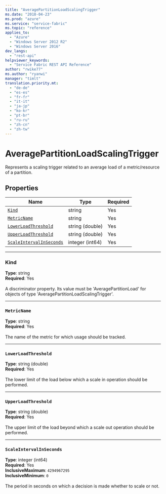 ```yaml
---
title: "AveragePartitionLoadScalingTrigger"
ms.date: "2018-04-23"
ms.prod: "azure"
ms.service: "service-fabric"
ms.topic: "reference"
applies_to: 
  - "Azure"
  - "Windows Server 2012 R2"
  - "Windows Server 2016"
dev_langs: 
  - "rest-api"
helpviewer_keywords: 
  - "Service Fabric REST API Reference"
author: "rwike77"
ms.author: "ryanwi"
manager: "timlt"
translation.priority.mt: 
  - "de-de"
  - "es-es"
  - "fr-fr"
  - "it-it"
  - "ja-jp"
  - "ko-kr"
  - "pt-br"
  - "ru-ru"
  - "zh-cn"
  - "zh-tw"
---
```

# AveragePartitionLoadScalingTrigger

Represents a scaling trigger related to an average load of a metric/resource of a partition.

## Properties

| Name | Type | Required |
| --- | --- | --- |
| [`Kind`](#kind) | string | Yes |
| [`MetricName`](#metricname) | string | Yes |
| [`LowerLoadThreshold`](#lowerloadthreshold) | string (double) | Yes |
| [`UpperLoadThreshold`](#upperloadthreshold) | string (double) | Yes |
| [`ScaleIntervalInSeconds`](#scaleintervalinseconds) | integer (int64) | Yes |

____
### Kind
__Type__: string <br/>
__Required__: Yes <br/>
<br/>
A discriminator property. Its value must be 'AveragePartitionLoad' for objects of type 'AveragePartitionLoadScalingTrigger'.

____
### `MetricName`
__Type__: string <br/>
__Required__: Yes<br/>
<br/>
The name of the metric for which usage should be tracked.

____
### `LowerLoadThreshold`
__Type__: string (double) <br/>
__Required__: Yes<br/>
<br/>
The lower limit of the load below which a scale in operation should be performed.

____
### `UpperLoadThreshold`
__Type__: string (double) <br/>
__Required__: Yes<br/>
<br/>
The upper limit of the load beyond which a scale out operation should be performed.

____
### `ScaleIntervalInSeconds`
__Type__: integer (int64) <br/>
__Required__: Yes<br/>
__InclusiveMaximum__: `4294967295` <br/>
__InclusiveMinimum__: `0` <br/>
<br/>
The period in seconds on which a decision is made whether to scale or not.
